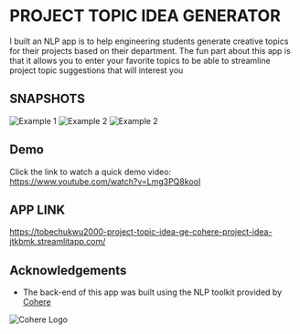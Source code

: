
# PROJECT TOPIC IDEA GENERATOR 

I built an NLP app is to help engineering students generate creative topics for their projects based on their department. The fun part about this app is that it allows you to enter your favorite topics to be able to streamline project topic suggestions that will interest you

## SNAPSHOTS

![Example 1](https://i.postimg.cc/MGHJWXBY/project-idea1.jpg)
![Example 2](https://i.postimg.cc/Bb98KchC/project-idea-2.jpg)
![Example 2](https://i.postimg.cc/XqkvyMBV/project-idea-3.jpg)

## Demo

Click the link to watch a quick demo video:
https://www.youtube.com/watch?v=Lmg3PQ8kooI
## APP LINK

https://tobechukwu2000-project-topic-idea-ge-cohere-project-idea-jtkbmk.streamlitapp.com/
## Acknowledgements

 - The back-end of this app was built using the NLP toolkit provided by [Cohere](https://https://cohere.ai/)

 
![Cohere Logo](https://i.postimg.cc/8kRWyv3y/cohere-logo.png)
